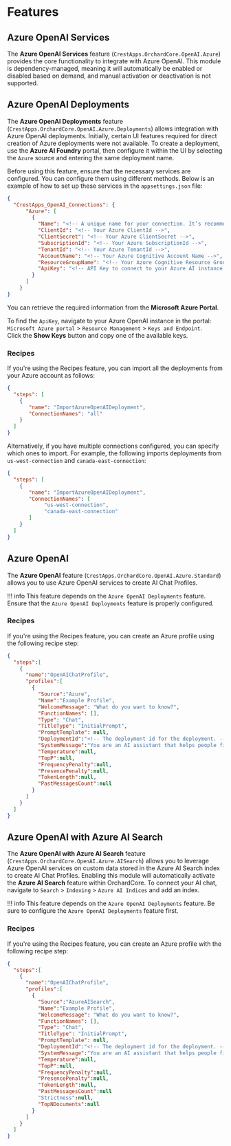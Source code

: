 # Features

## Azure OpenAI Services

The **Azure OpenAI Services** feature (`CrestApps.OrchardCore.OpenAI.Azure`) provides the core functionality to integrate with Azure OpenAI. This module is dependency-managed, meaning it will automatically be enabled or disabled based on demand, and manual activation or deactivation is not supported.

## Azure OpenAI Deployments

The **Azure OpenAI Deployments** feature (`CrestApps.OrchardCore.OpenAI.Azure.Deployments`) allows integration with Azure OpenAI deployments. Initially, certain UI features required for direct creation of Azure deployments were not available. To create a deployment, use the **Azure AI Foundry** portal, then configure it within the UI by selecting the `Azure` source and entering the same deployment name.

Before using this feature, ensure that the necessary services are configured. You can configure them using different methods. Below is an example of how to set up these services in the `appsettings.json` file:

```json
{
  "CrestApps_OpenAI_Connections": {
      "Azure": [
        {
          "Name": "<!-- A unique name for your connection. It’s recommended to match your Azure account's AccountName -->",
          "ClientId": "<!-- Your Azure ClientId -->",
          "ClientSecret": "<!-- Your Azure ClientSecret -->",
          "SubscriptionId": "<!-- Your Azure SubscriptionId -->",
          "TenantId": "<!-- Your Azure TenantId -->",
          "AccountName": "<!-- Your Azure Cognitive Account Name -->",
          "ResourceGroupName": "<!-- Your Azure Cognitive Resource Group Name -->",
          "ApiKey": "<!-- API Key to connect to your Azure AI instance -->"
        }
      ]
    }
}
```

You can retrieve the required information from the **Microsoft Azure Portal**.

To find the `ApiKey`, navigate to your Azure OpenAI instance in the portal:  
`Microsoft Azure portal` > `Resource Management` > `Keys and Endpoint`.  
Click the **Show Keys** button and copy one of the available keys.

### Recipes

If you're using the Recipes feature, you can import all the deployments from your Azure account as follows:

```json
{
  "steps": [
    {
       "name": "ImportAzureOpenAIDeployment",
       "ConnectionNames": "all"
    }
  ]
}
```

Alternatively, if you have multiple connections configured, you can specify which ones to import. For example, the following imports deployments from `us-west-connection` and `canada-east-connection`:

```json
{
  "steps": [
    {
       "name": "ImportAzureOpenAIDeployment",
       "ConnectionNames": [
            "us-west-connection",
            "canada-east-connection"
       ]
    }
  ]
}
```

## Azure OpenAI

The **Azure OpenAI** feature (`CrestApps.OrchardCore.OpenAI.Azure.Standard`) allows you to use Azure OpenAI services to create AI Chat Profiles.

!!! info
    This feature depends on the `Azure OpenAI Deployments` feature. Ensure that the `Azure OpenAI Deployments` feature is properly configured.

### Recipes

If you're using the Recipes feature, you can create an Azure profile using the following recipe step:

```json
{
  "steps":[
    {
      "name":"OpenAIChatProfile",
      "profiles":[
        {
          "Source":"Azure",
          "Name":"Example Profile",
          "WelcomeMessage": "What do you want to know?",
          "FunctionNames": [],
          "Type": "Chat",
          "TitleType": "InitialPrompt",
          "PromptTemplate": null,
          "DeploymentId":"<!-- The deployment id for the deployment. -->",
          "SystemMessage":"You are an AI assistant that helps people find information.",
          "Temperature":null,
          "TopP":null,
          "FrequencyPenalty":null,
          "PresencePenalty":null,
          "TokenLength":null,
          "PastMessagesCount":null
        }
      ]
    }
  ]
}
```

## Azure OpenAI with Azure AI Search

The **Azure OpenAI with Azure AI Search** feature (`CrestApps.OrchardCore.OpenAI.Azure.AISearch`) allows you to leverage Azure OpenAI services on custom data stored in the Azure AI Search index to create AI Chat Profiles. Enabling this module will automatically activate the **Azure AI Search** feature within OrchardCore. To connect your AI chat, navigate to `Search` > `Indexing` > `Azure AI Indices` and add an index.

!!! info
    This feature depends on the `Azure OpenAI Deployments` feature. Be sure to configure the `Azure OpenAI Deployments` feature first.

### Recipes

If you're using the Recipes feature, you can create an Azure profile with the following recipe step:

```json
{
  "steps":[
    {
      "name":"OpenAIChatProfile",
      "profiles":[
        {
          "Source":"AzureAISearch",
          "Name":"Example Profile",
          "WelcomeMessage": "What do you want to know?",
          "FunctionNames": [],
          "Type": "Chat",
          "TitleType": "InitialPrompt",
          "PromptTemplate": null,
          "DeploymentId":"<!-- The deployment id for the deployment. -->",
          "SystemMessage":"You are an AI assistant that helps people find information.",
          "Temperature":null,
          "TopP":null,
          "FrequencyPenalty":null,
          "PresencePenalty":null,
          "TokenLength":null,
          "PastMessagesCount":null
          "Strictness":null,
          "TopNDocuments":null
        }
      ]
    }
  ]
}
```
